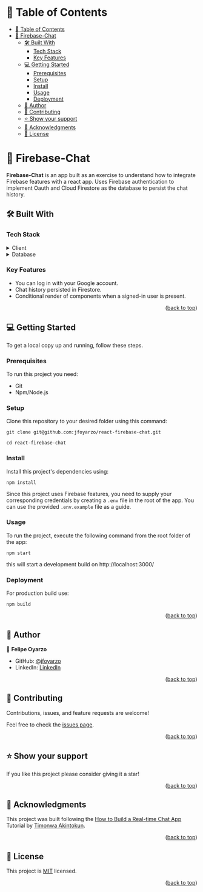 <a name="readme-top"></a>

# 📗 Table of Contents

- [📗 Table of Contents](#-table-of-contents)
- [📖 Firebase-Chat ](#-firebase-chat-)
  - [🛠 Built With ](#-built-with-)
    - [Tech Stack ](#tech-stack-)
    - [Key Features ](#key-features-)
  - [💻 Getting Started ](#-getting-started-)
    - [Prerequisites](#prerequisites)
    - [Setup](#setup)
    - [Install](#install)
    - [Usage](#usage)
    - [Deployment](#deployment)
  - [👥 Author ](#-author-)
  - [🤝 Contributing ](#-contributing-)
  - [⭐️ Show your support ](#️-show-your-support-)
  - [🙏 Acknowledgments ](#-acknowledgments-)
  - [📝 License ](#-license-)


# 📖 Firebase-Chat <a name="about-project"></a>

**Firebase-Chat** is an app built as an exercise to understand how to integrate Firebase features with a react app. Uses Firebase authentication to implement Oauth and Cloud Firestore as the database to persist the chat history.


## 🛠 Built With <a name="built-with"></a>

### Tech Stack <a name="tech-stack"></a>


<details>
  <summary>Client</summary>
  <ul>
    <li><a href="https://react.dev/">React</a></li>
  </ul>
</details>

<details>
<summary>Database</summary>
  <ul>
    <li><a href="https://firebase.google.com/products/firestore">Cloud Firestore</a></li>
  </ul>
</details>


### Key Features <a name="key-features"></a>

- You can log in with your Google account.
- Chat history persisted in Firestore.
- Conditional render of components when a signed-in user is present.

<p align="right">(<a href="#readme-top">back to top</a>)</p>


## 💻 Getting Started <a name="getting-started"></a>

To get a local copy up and running, follow these steps.

### Prerequisites

To run this project you need:
- Git
- Npm/Node.js

### Setup

Clone this repository to your desired folder using this command:

```
git clone git@github.com:jfoyarzo/react-firebase-chat.git
```

```
cd react-firebase-chat
```


### Install

Install this project's dependencies using:

  ```
  npm install
  ```

Since this project uses Firebase features, you need to supply your corresponding credentials by creating a `.env` file in the root of the app. You can use the provided `.env.example` file as a guide.

### Usage

To run the project, execute the following command from the root folder of the app:
```
npm start
```
this will start a development build on http://localhost:3000/


### Deployment

For production build use:

```
npm build
```


<p align="right">(<a href="#readme-top">back to top</a>)</p>


## 👥 Author <a name="authors"></a>

👤 **Felipe Oyarzo**

- GitHub: [@jfoyarzo](https://github.com/jfoyarzo)
- LinkedIn: [LinkedIn](https://www.linkedin.com/in/jorge-felipe-oyarzo-contreras)

<p align="right">(<a href="#readme-top">back to top</a>)</p>

## 🤝 Contributing <a name="contributing"></a>

Contributions, issues, and feature requests are welcome!

Feel free to check the [issues page]([../../issues/](https://github.com/jfoyarzo/react-firebase-chat/issues)).

<p align="right">(<a href="#readme-top">back to top</a>)</p>

## ⭐️ Show your support <a name="support"></a>


If you like this project please consider giving it a star!

<p align="right">(<a href="#readme-top">back to top</a>)</p>

## 🙏 Acknowledgments <a name="acknowledgements"></a>

This project was built following the [How to Build a Real-time Chat App](https://www.freecodecamp.org/news/building-a-real-time-chat-app-with-reactjs-and-firebase/) Tutorial by [Timonwa Akintokun](https://www.freecodecamp.org/news/author/timonwa/).

<p align="right">(<a href="#readme-top">back to top</a>)</p>

## 📝 License <a name="license"></a>

This project is [MIT](./LICENSE) licensed.

<p align="right">(<a href="#readme-top">back to top</a>)</p>